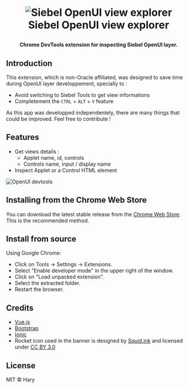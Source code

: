 <h1 align="center">
    <img src="https://raw.githubusercontent.com/haryratsimba/Siebel-OpenUI-DevTools/master/src/img/banner.png" alt="Siebel OpenUI view explorer">
    <br>
    Siebel OpenUI view explorer
</p>

<h4 align="center">Chrome DevTools extension for inspecting Siebel OpenUI layer.</h4>

Introduction
------------
This extension, which is non-Oracle affiliated, was designed to save time during OpenUI layer developpement, specially to :
* Avoid switching to Siebel Tools to get view informations
* Completement the `CTRL` + `ALT` + `V` feature

As this app was developped independentely, there are many things that could be improved. Feel free to contribute !

Features
--------
* Get views details :
    * Applet name, id, controls
    * Controls name, input / display name
* Inspect Applet or a Control HTML element

![OpenUI devtools](https://raw.githubusercontent.com/haryratsimba/Siebel-OpenUI-DevTools/master/src/img/screenshot.png "OpenUI devtools")

Installing from the Chrome Web Store
------------------------------------
You can download the latest stable release from the [Chrome Web Store](https://chrome.google.com/webstore/detail/siebel-openui-devtools/olcgheplggcilliajjdpnfiggndhlphj). This is the recommended method.

Install from source
-------------------
Using Google Chrome:

* Click on Tools -> Settings -> Extensions.
* Select "Enable developer mode" in the upper right of the window.
* Click on "Load unpacked extension".
* Select the extracted folder.
* Restart the browser.

Credits
-------
* [Vue.js](https://vuejs.org/)
* [Bootstrap](https://getbootstrap.com/)
* [Ionic](https://useiconic.com/open/)
* Rocket icon used in the banner is designed by [Squid.ink](https://www.iconfinder.com/Squid.ink) and licensed under [CC BY 3.0](https://creativecommons.org/licenses/by/3.0/)

License
-------
MIT © Hary
